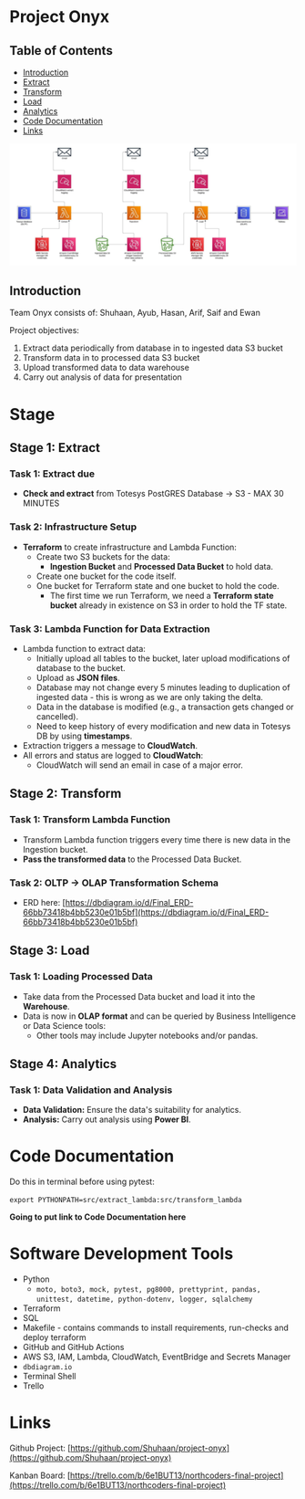 # Project Onyx

## Table of Contents
- [Introduction](#introduction)
- [Extract](#1-extract)
- [Transform](#2-transform)
- [Load](#3-load)
- [Analytics](#4-analytics)
- [Code Documentation](#code-documentation)
- [Links](#links)

<img src="./src/Totesys ETL Pipeline.jpeg" alt="ETL Pipeline"></img>

## Introduction

Team Onyx consists of: Shuhaan, Ayub, Hasan, Arif, Saif and Ewan

Project objectives:
1. Extract data periodically from database in to ingested data S3 bucket
2. Transform data in to processed data S3 bucket
3. Upload transformed data to data warehouse
4. Carry out analysis of data for presentation

# Stage 

## Stage 1: Extract

### Task 1: Extract due

- **Check and extract** from Totesys PostGRES Database → S3 - MAX 30 MINUTES

### Task 2: Infrastructure Setup

- **Terraform** to create infrastructure and Lambda Function:
  - Create two S3 buckets for the data:
    - **Ingestion Bucket** and **Processed Data Bucket** to hold data.
  - Create one bucket for the code itself.
  - One bucket for Terraform state and one bucket to hold the code.
    - The first time we run Terraform, we need a **Terraform state bucket** already in existence on S3 in order to hold the TF state.

### Task 3: Lambda Function for Data Extraction

- Lambda function to extract data:
  - Initially upload all tables to the bucket, later upload modifications of database to the bucket.
  - Upload as **JSON files**.
  - Database may not change every 5 minutes leading to duplication of ingested data - this is wrong as we are only taking the delta.
  - Data in the database is modified (e.g., a transaction gets changed or cancelled).
  - Need to keep history of every modification and new data in Totesys DB by using **timestamps**.
- Extraction triggers a message to **CloudWatch**.
- All errors and status are logged to **CloudWatch**:
  - CloudWatch will send an email in case of a major error.

## Stage 2: Transform

### Task 1: Transform Lambda Function

- Transform Lambda function triggers every time there is new data in the Ingestion bucket.
- **Pass the transformed data** to the Processed Data Bucket.

### Task 2: OLTP → OLAP Transformation Schema

- ERD here: [https://dbdiagram.io/d/Final_ERD-66bb73418b4bb5230e01b5bf](https://dbdiagram.io/d/Final_ERD-66bb73418b4bb5230e01b5bf)

## Stage 3: Load

### Task 1: Loading Processed Data

- Take data from the Processed Data bucket and load it into the **Warehouse**.
- Data is now in **OLAP format** and can be queried by Business Intelligence or Data Science tools:
  - Other tools may include Jupyter notebooks and/or pandas.

## Stage 4: Analytics

### Task 1: Data Validation and Analysis

- **Data Validation:** Ensure the data's suitability for analytics.
- **Analysis:** Carry out analysis using **Power BI**.

# Code Documentation

Do this in terminal before using pytest:


`export PYTHONPATH=src/extract_lambda:src/transform_lambda`


**Going to put link to Code Documentation here**

# Software Development Tools

- Python
    - `moto, boto3, mock, pytest, pg8000, prettyprint, pandas, unittest, datetime, python-dotenv, logger, sqlalchemy`
- Terraform
- SQL
- Makefile - contains commands to install requirements, run-checks and deploy terraform
- GitHub and GitHub Actions
- AWS S3, IAM, Lambda, CloudWatch, EventBridge and Secrets Manager
- `dbdiagram.io`
- Terminal Shell
- Trello

# Links

Github Project: [https://github.com/Shuhaan/project-onyx](https://github.com/Shuhaan/project-onyx)

Kanban Board: [https://trello.com/b/6e1BUT13/northcoders-final-project](https://trello.com/b/6e1BUT13/northcoders-final-project)
